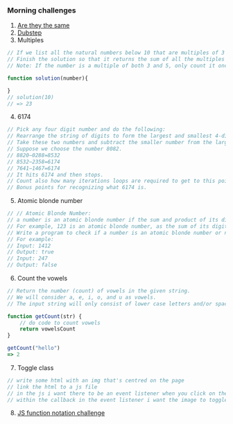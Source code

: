 ### Morning challenges

1. [Are they the same](https://www.codewars.com/kata/are-they-the-same/javascript)
2. [Dubstep](https://www.codewars.com/kata/551dc350bf4e526099000ae5)
3. Multiples
```js
// If we list all the natural numbers below 10 that are multiples of 3 or 5, we get 3, 5, 6 and 9. The sum of these multiples is 23.
// Finish the solution so that it returns the sum of all the multiples of 3 or 5 below the number passed in.
// Note: If the number is a multiple of both 3 and 5, only count it once.

function solution(number){

}
// solution(10)
// => 23
```
4. 6174
```js
// Pick any four digit number and do the following:
// Rearrange the string of digits to form the largest and smallest 4-digit numbers possible.
// Take these two numbers and subtract the smaller number from the larger. 
// Suppose we choose the number 8082.
// 8820−0288=8532
// 8532−2358=6174
// 7641−1467=6174 
// It hits 6174 and then stops.
// Count also how many iterations loops are required to get to this point.
// Bonus points for recognizing what 6174 is.
```
5. Atomic blonde number 
```js
// // Atomic Blonde Number:
// a number is an atomic blonde number if the sum and product of its digits are equal.
// For example, 123 is an atomic blonde number, as the sum of its digits (1+2+3) is 6, which is equal to the product of its digits (1*2*3).
// Write a program to check if a number is an atomic blonde number or not. 
// For example:
// Input: 1412
// Output: true
// Input: 247
// Output: false
```
6. Count the vowels
```js
// Return the number (count) of vowels in the given string.
// We will consider a, e, i, o, and u as vowels.
// The input string will only consist of lower case letters and/or spaces.

function getCount(str) {
    // do code to count vowels
    return vowelsCount
}

getCount("hello")
=> 2
```
7. Toggle class
```js
// write some html with an img that's centred on the page
// link the html to a js file
// in the js i want there to be an event listener when you click on the image
// within the callback in the event listener i want the image to toggle between a class that makes the image round (and then click again and it's back to the original rectangle)
```
8. [JS function notation challenge](https://gist.github.com/harrisonmalone/dd0db73c27b81aaf0cb8a0aedd09353f)
